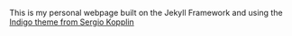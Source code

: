 This is my personal webpage built on the Jekyll Framework and using the [Indigo theme from Sergio Kopplin](https://github.com/sergiokopplin/indigo/fork)